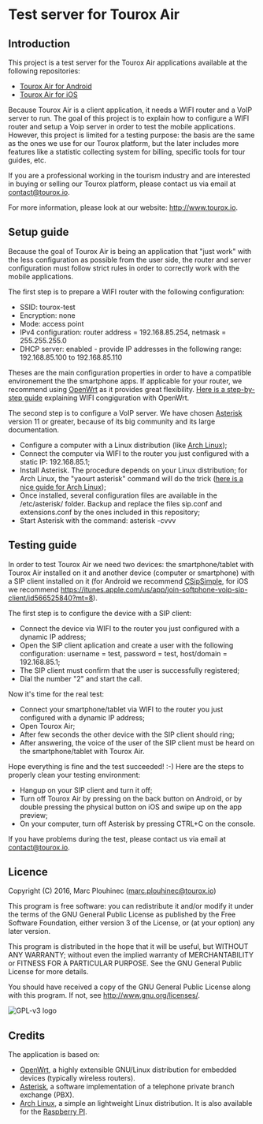 Test server for Tourox Air
==========================

Introduction
------------

This project is a test server for the Tourox Air applications available at the following repositories:
* [Tourox Air for Android](https://github.com/marcplouhinec/tourox-air-android)
* [Tourox Air for iOS](https://github.com/marcplouhinec/tourox-air-ios)

Because Tourox Air is a client application, it needs a WIFI router and a VoIP server to run.
The goal of this project is to explain how to configure a WIFI router and setup a Voip server in order to
test the mobile applications. However, this project is limited for a testing purpose: the basis are the
same as the ones we use for our Tourox platform, but the later includes more features like a statistic
collecting system for billing, specific tools for tour guides, etc.

If you are a professional working in the tourism industry and are interested in buying or selling
our Tourox platform, please contact us via email at contact@tourox.io.

For more information, please look at our website: http://www.tourox.io.

Setup guide
-----------

Because the goal of Tourox Air is being an application that "just work" with the less configuration
as possible from the user side, the router and server configuration must follow strict rules in order to
correctly work with the mobile applications.

The first step is to prepare a WIFI router with the following configuration:
* SSID: tourox-test
* Encryption: none
* Mode: access point
* IPv4 configuration: router address = 192.168.85.254, netmask = 255.255.255.0
* DHCP server: enabled - provide IP addresses in the following range: 192.168.85.100 to 192.168.85.110

Theses are the main configuration properties in order to have a compatible environement the the
smartphone apps. If applicable for your router, we recommend using [OpenWrt](https://openwrt.org) as it
provides great flexibility. [Here is a step-by-step guide](https://wiki.openwrt.org/doc/recipes/guest-wlan-webinterface)
explaining WIFI congiguration with OpenWrt.

The second step is to configure a VoIP server. We have chosen [Asterisk](http://www.asterisk.org) version 11 or greater, because
of its big community and its large documentation.
* Configure a computer with a Linux distribution (like [Arch Linux](https://www.archlinux.org));
* Connect the computer via WIFI to the router you just configured with a static IP: 192.168.85.1;
* Install Asterisk. The procedure depends on your Linux distribution; for Arch Linux, the "yaourt asterisk" command will do the trick ([here is a nice guide for Arch Linux](https://wiki.archlinux.org/index.php/asterisk));
* Once installed, several configuration files are available in the /etc/asterisk/ folder. Backup and replace the files sip.conf and extensions.conf by the ones included in this repository;
* Start Asterisk with the command: asterisk -cvvv

Testing guide
-------------

In order to test Tourox Air we need two devices: the smartphone/tablet with Tourox Air installed on it and another device
(computer or smartphone) with a SIP client installed on it (for Android we recommend
[CSipSimple](https://play.google.com/store/apps/details?id=com.csipsimple&hl=fr), for iOS
we recommend https://itunes.apple.com/us/app/join-softphone-voip-sip-client/id566525840?mt=8).

The first step is to configure the device with a SIP client:
* Connect the device via WIFI to the router you just configured with a dynamic IP address;
* Open the SIP client aplication and create a user with the following configuration: username = test, password = test, host/domain = 192.168.85.1;
* The SIP client must confirm that the user is successfully registered;
* Dial the number "2" and start the call.

Now it's time for the real test:
* Connect your smartphone/tablet via WIFI to the router you just configured with a dynamic IP address;
* Open Tourox Air;
* After few seconds the other device with the SIP client should ring;
* After answering, the voice of the user of the SIP client must be heard on the smartphone/tablet with Tourox Air.

Hope everything is fine and the test succeeded! :-) Here are the steps to properly clean your testing environment:
* Hangup on your SIP client and turn it off;
* Turn off Tourox Air by pressing on the back button on Android, or by double pressing the physical button on iOS and swipe up on the app preview;
* On your computer, turn off Asterisk by pressing CTRL+C on the console.

If you have problems during the test, please contact us via email at contact@tourox.io.

Licence
-------
Copyright (C) 2016, Marc Plouhinec (marc.plouhinec@tourox.io)

This program is free software: you can redistribute it and/or modify
it under the terms of the GNU General Public License as published by
the Free Software Foundation, either version 3 of the License, or
(at your option) any later version.

This program is distributed in the hope that it will be useful,
but WITHOUT ANY WARRANTY; without even the implied warranty of
MERCHANTABILITY or FITNESS FOR A PARTICULAR PURPOSE.  See the
GNU General Public License for more details.

You should have received a copy of the GNU General Public License
along with this program.  If not, see <http://www.gnu.org/licenses/>.

![GPL-v3 logo](http://www.gnu.org/graphics/gplv3-127x51.png)

Credits
-------
The application is based on:
* [OpenWrt](https://openwrt.org), a highly extensible GNU/Linux distribution for embedded devices (typically wireless routers).
* [Asterisk](http://www.asterisk.org), a software implementation of a telephone private branch exchange (PBX).
* [Arch Linux](https://www.archlinux.org), a simple an lightweight Linux distribution. It is also available for the [Raspberry PI](https://wiki.archlinux.org/index.php/Raspberry_Pi).
